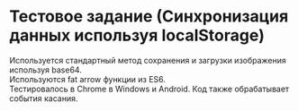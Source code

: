 # Тестовое задание (Синхронизация данных используя localStorage)

Используется стандартный метод сохранения и загрузки изображения используя base64.  
Используются fat arrow функции из ES6.  
Тестировалось в Chrome в Windows и Android. Код также обрабатывает события касания.  
